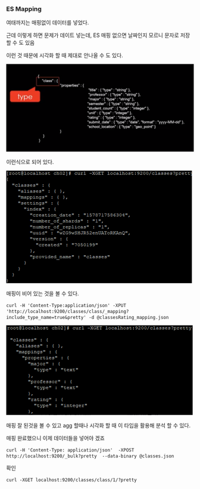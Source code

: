 ### ES Mapping

여태까지는 매핑없이 데이터를 넣었다.

근데 이렇게 하면 문제가 데이트 넣는데, ES 매핑 없으면 날짜인지 모르니 문자로 저장할 수 도 있음

이런 것 때문에 시각화 할 때 제대로 안나올 수 도 있다.

 ![image-20200111133750393](../image\image-20200111133750393.png)

이런식으로 되어 있다.

![image-20200111134003425](../image\image-20200111134003425.png)

매핑이 비어 있는 것을 볼 수 있다.

```
curl -H 'Content-Type:application/json' -XPUT 'http://localhost:9200/classes/class/_mapping?include_type_name=true&pretty' -d @classesRating_mapping.json
```

![image-20200111134722427](../image\image-20200111134722427.png)

매핑 잘 된것을 볼 수 있고 agg 할때나 시각화 할 때  이 타입을 활용해 분석 할 수 있다.





매핑 완료했으니 이제 데이터들을 넣어야 겠죠

```
curl -H 'Content-Type: application/json'  -XPOST http://localhost:9200/_bulk?pretty  --data-binary @classes.json
```

확인

```
curl -XGET localhost:9200/classes/class/1/?pretty
```



